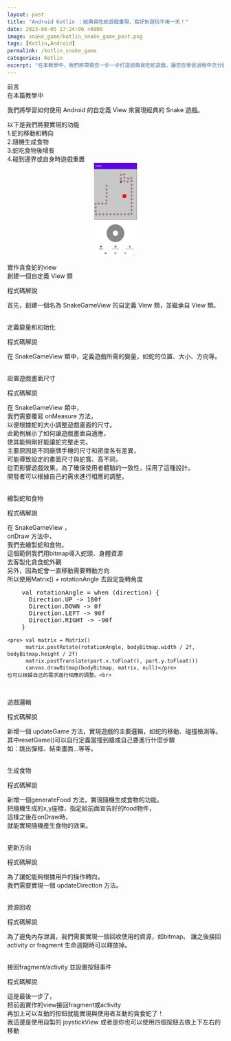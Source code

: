 ```yaml
---
layout: post
title: "Android Kotlin ：經典貪吃蛇遊戲重現，寫好到遊玩不用一天！"
date: 2023-06-05 17:24:06 +0800
image: snake_game/kotlin_snake_game_post.png
tags: [Kotlin,Android]
permalink: /kotlin_snake_game
categories: Kotlin
excerpt: "在本教學中，我們將帶領您一步一步打造經典貪吃蛇遊戲，讓您在學習過程中充分體驗到遊戲開發的樂趣！無論您是初學者還是有經驗的開發者，都能藉由這個實作教學加深對Kotlin語言和遊戲開發的理解。讓我們一起重溫這款老少咸宜的遊戲，動手開創您自己的經典回憶吧！"
---
```



<div class="c-border-main-title-2">前言</div>
<div class="c-border-content-title-4">
    在本篇教學中
</div>
<p>
我們將學習如何使用 Android 的自定義 View 來實現經典的 Snake 遊戲。
<div class="c-border-content-title-4">
    以下是我們將要實現的功能
</div>
1.蛇的移動和轉向<br>
2.隨機生成食物<br>
3.蛇吃食物後增長<br>
4.碰到邊界或自身時遊戲重置<br>
<div align="center">
  <img src="/images/snake_game/snake_demo.gif" alt="Cover" width="20%"/>
</div>
</p>

<div class="c-border-main-title-2">實作貪食蛇的view</div>
<div class="c-border-content-title-4">
    創建一個自定義 View 類<br>
</div>
<p>

  <script src="https://gist.github.com/KuanChunChen/eb9fc1cf52e51c18c85160b9dec6b418.js"></script>
  <div class = "table_container">
    <p>程式碼解說</p>
      首先，創建一個名為 SnakeGameView 的自定義 View 類，並繼承自 View 類。<br>
  </div><br>
</p>

<div class="c-border-content-title-4">
    定義變量和初始化<br>
</div>
<p>
  <script src="https://gist.github.com/KuanChunChen/696e8b14f4b8fdd8e9a5ebc317105b80.js"></script>
  <div class = "table_container">
    <p>程式碼解說</p>
      在 SnakeGameView 類中，定義遊戲所需的變量，如蛇的位置、大小、方向等。
  </div><br>
</p>

<div class="c-border-content-title-4">
    設置遊戲畫面尺寸<br>
</div>
<p>
  <script src="https://gist.github.com/KuanChunChen/9c426a1e42cdd7b27a04169083e01d2d.js"></script>
  <div class = "table_container">
    <p>程式碼解說</p>
    在 SnakeGameView 類中，<br>
    我們需要覆寫 onMeasure 方法，<br>
    以便根據蛇的大小調整遊戲畫面的尺寸。<br>
    此範例展示了如何讓遊戲畫面自適應，<br>
    使其能夠剛好能讓蛇完整走完。<br>
    主要原因是不同廠牌手機的尺寸和密度各有差異，<br>
    可能導致設定的畫面尺寸與蛇寬、高不同，<br>
    從而影響遊戲效果。為了確保使用者體驗的一致性，採用了這種設計。<br>
    開發者可以根據自己的需求進行相應的調整。
  </div><br>
</p>

<div class="c-border-content-title-4">
    繪製蛇和食物<br>
</div>
<p>
  <script src="https://gist.github.com/KuanChunChen/6d59bfaf552bade337814b0016fd0725.js"></script>
  <div class = "table_container">
    <p>程式碼解說</p>
    在 SnakeGameView ，<br>
    onDraw 方法中，<br>
    我們去繪製蛇和食物。<br>
    這個範例我們用bitmap導入蛇頭、身體資源<br>
    去客製化貪食蛇外觀<br>
    另外，因為蛇會一直移動需要轉動方向<br>
    所以使用Matrix() + rotationAngle 去設定旋轉角度<br>
    <pre>
    val rotationAngle = when (direction) {
      Direction.UP -> 180f
      Direction.DOWN -> 0f
      Direction.LEFT -> 90f
      Direction.RIGHT -> -90f
    }</pre>

    <pre> val matrix = Matrix()
          matrix.postRotate(rotationAngle, bodyBitmap.width / 2f, bodyBitmap.height / 2f)
          matrix.postTranslate(part.x.toFloat(), part.y.toFloat())
          canvas.drawBitmap(bodyBitmap, matrix, null)</pre>
    也可以根據自己的需求進行相應的調整。<br>
  </div><br>
</p>

<div class="c-border-content-title-4">
    遊戲邏輯<br>
</div>
<p>
  <script src="https://gist.github.com/KuanChunChen/d3d6fa84b498999473e0ed041fcb48be.js"></script>
  <div class = "table_container">
    <p>程式碼解說</p>
    新增一個 updateGame 方法，實現遊戲的主要邏輯，如蛇的移動、碰撞檢測等。<br>
    其中resetGame()可以自行定義當撞到牆或自己要進行什麼步驟<br>
    如：跳出彈框、結束畫面...等等。

  </div><br>
</p>

<div class="c-border-content-title-4">
    生成食物<br>
</div>
<p>
  <script src="https://gist.github.com/KuanChunChen/3f8e352778a37d355b2afb2607013b23.js"></script>
  <div class = "table_container">
    <p>程式碼解說</p>
    新增一個generateFood 方法，實現隨機生成食物的功能。<br>
    把隨機生成的x,y座標，指定給前面宣告好的food物件，<br>
    這樣之後在onDraw時，<br>
    就能實現隨機產生食物的效果。<br>
  </div><br>
</p>

<div class="c-border-content-title-4">
    更新方向<br>
</div>
<p>
  <script src="https://gist.github.com/KuanChunChen/f5880e17a1706da1c958ad3e1a7925ac.js"></script>
  <div class = "table_container">
    <p>程式碼解說</p>
    為了讓蛇能夠根據用戶的操作轉向，<br>
    我們需要實現一個 updateDirection 方法。
  </div><br>
</p>


<div class="c-border-content-title-4">
    資源回收<br>
</div>
<p>
  <script src="https://gist.github.com/KuanChunChen/6dad33e94f9f62d5a3db492a8f2655f0.js"></script>
  <div class = "table_container">
    <p>程式碼解說</p>
    為了避免內存泄漏，我們需要實現一個回收使用的資源，如bitmap。
    讓之後接回activity or fragment 生命週期時可以釋放掉。
  </div><br>
</p>

<div class="c-border-content-title-4">
    接回fragment/activity 並設置按鈕事件<br>
</div>
<p>
  <script src="https://gist.github.com/KuanChunChen/3dfd240bbe8d1a9b1311d74fcffba44b.js"></script>
  <script src="https://gist.github.com/KuanChunChen/1bcd4c2bc5b927975a4c56f62afe3cb1.js"></script>
  <div class = "table_container">
    <p>程式碼解說</p>
    這是最後一步了，<br>
    把前面實作的view接回fragment或activity<br>
    再加上可以互動的按鈕就能實現與使用者互動的貪食蛇了！<br>
    我這邊是使用自製的 joystickView 或者是你也可以使用四個按鈕去做上下左右的移動<br>
  </div><br>
</p>
